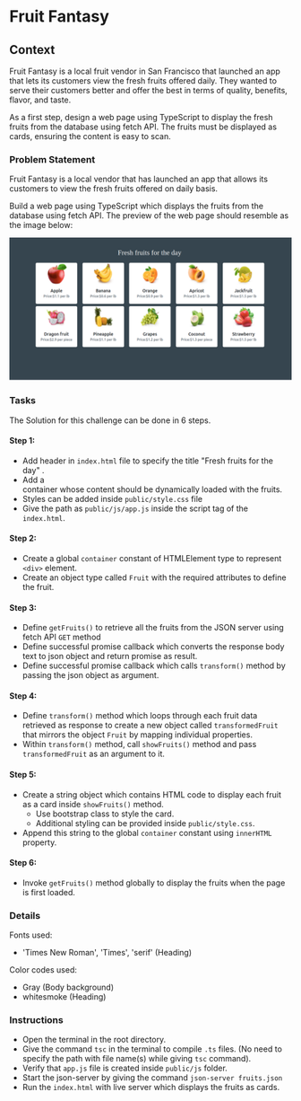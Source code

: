 # Fruit Fantasy

## Context

Fruit Fantasy is a local fruit vendor in San Francisco that launched an app that lets its customers view the fresh fruits offered daily. They wanted to serve their customers better and offer the best in terms of quality, benefits, flavor, and taste. 

As a first step, design a web page using TypeScript to display the fresh fruits from the database using fetch API. The fruits must be displayed as cards, ensuring the content is easy to scan. 

### Problem Statement

Fruit Fantasy is a local vendor that has launched an app that allows its customers to view the fresh fruits offered on daily basis.​

Build a web page using TypeScript which displays the fruits from the database using fetch API. The preview of the web page should resemble as the image below:

![](./fruit-fantasy.png)

### Tasks

The Solution for this challenge can be done in 6 steps.

#### Step 1:

- Add header in `index.html` file to specify the title "Fresh fruits for the day" .​
- Add a <div> container whose content should be dynamically loaded with the fruits.​
- Styles can be added inside `public/style.css` file​
- Give the path as `public/js/app.js` inside the script tag of the `index.html`.​

#### Step 2:
- Create a global `container` constant of HTMLElement type to represent `<div>` element.​
- Create an object type called `Fruit` with the required attributes to define the fruit.​

#### Step 3:
- Define `getFruits()` to retrieve all the fruits from the JSON server using fetch API `GET` method
- Define successful promise callback which converts the response body text to json object and return promise as result.
- Define successful promise callback which calls `transform()` method by passing the json object as argument. 

#### Step 4:
- Define `transform()` method which loops through each fruit data retrieved as response to create a new object called `transformedFruit` that mirrors the object `Fruit` by mapping individual properties.​
- Within `transform()` method, call `showFruits()` method and pass `transformedFruit` as an argument to it.​

#### Step 5:

- Create a string object which contains HTML code to display each fruit as a card inside `showFruits()`  method.​
    - Use bootstrap class to style the card. ​
    - Additional styling can be provided inside `public/style.css`.​
- Append this string to the global `container` constant using `innerHTML` property.​

#### Step 6:

- Invoke `getFruits()` method globally to display the fruits when the page is first loaded.

### Details
Fonts used:
- 'Times New Roman', 'Times', 'serif' (Heading)

Color codes used:
- Gray (Body background)
- whitesmoke (Heading)

### Instructions

- Open the terminal in the root directory.
- Give the command `tsc` in the terminal to compile `.ts` files. (No need to specify the path with file name(s) while giving `tsc` command). 
- Verify that `app.js` file is created inside `public/js` folder.
- Start the json-server by giving the command `json-server fruits.json`
- Run the `index.html` with live server which displays the fruits as cards.
